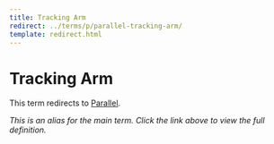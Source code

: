 ```yaml
---
title: Tracking Arm
redirect: ../terms/p/parallel-tracking-arm/
template: redirect.html
---
```


# Tracking Arm

This term redirects to [Parallel](../terms/p/parallel-tracking-arm/).

*This is an alias for the main term. Click the link above to view the full definition.*
